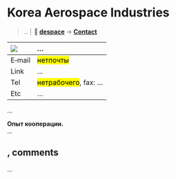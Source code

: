 # Korea Aerospace Industries
> .. ┊ **🚀 [despace](index.md)** → **[Contact](contact.md)**

|[![](f/contact//_logo1_thumb.jpg)](f/contact//_logo1.png)|*…*|
|:--|:--|
|E‑mail| <mark>нетпочты</mark> |
|Link| … |
|Tel| <mark>нетрабочего</mark>, fax: … |
|Etc| … |

…

**Опыт кооперации.**  
…


<p style="page-break-after:always"> </p>

## , comments

…

